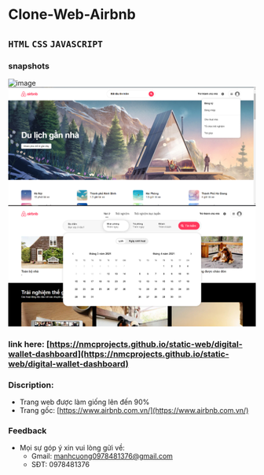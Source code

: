 # Clone-Web-Airbnb
## `HTML` `CSS` `JAVASCRIPT`
### snapshots
![image](snapshot/full-page.png)
![image](snapshot/top.png)
![image](snapshot/header-click.png)

### link here: [https://nmcprojects.github.io/static-web/digital-wallet-dashboard](https://nmcprojects.github.io/static-web/digital-wallet-dashboard)
### Discription:
  - Trang web được làm giống lên đến 90%
  - Trang gốc: [https://www.airbnb.com.vn/](https://www.airbnb.com.vn/)

### Feedback 
  - Mọi sự góp ý xin vui lòng gửi về:
    + Gmail: manhcuong0978481376@gmail.com
    + SĐT: 0978481376  

